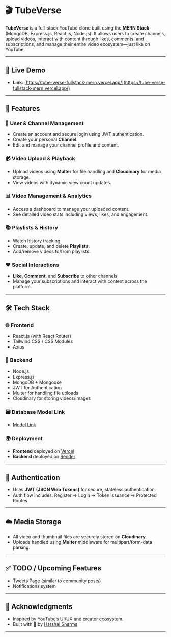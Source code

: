 # 🎬 TubeVerse

**TubeVerse** is a full-stack YouTube clone built using the **MERN Stack** (MongoDB, Express.js, React.js, Node.js). It allows users to create channels, upload videos, interact with content through likes, comments, and subscriptions, and manage their entire video ecosystem—just like on YouTube.

---

## 🚀 Live Demo

- **Link**: [https://tube-verse-fullstack-mern.vercel.app/](https://tube-verse-fullstack-mern.vercel.app/)

---

## 📌 Features

### 👤 User & Channel Management
- Create an account and secure login using JWT authentication.
- Create your personal **Channel**.
- Edit and manage your channel profile and content.

### 📹 Video Upload & Playback
- Upload videos using **Multer** for file handling and **Cloudinary** for media storage.
- View videos with dynamic view count updates.

### 📊 Video Management & Analytics
- Access a dashboard to manage your uploaded content.
- See detailed video stats including views, likes, and engagement.

### 📚 Playlists & History
- Watch history tracking.
- Create, update, and delete **Playlists**.
- Add/remove videos to/from playlists.

### ❤️ Social Interactions
- **Like**, **Comment**, and **Subscribe** to other channels.
- Manage your subscriptions and interact with content across the platform.

---

## 🛠️ Tech Stack

### 🌐 Frontend
- React.js (with React Router)
- Tailwind CSS / CSS Modules
- Axios

### 🔧 Backend
- Node.js
- Express.js
- MongoDB + Mongoose
- JWT for Authentication
- Multer for handling file uploads
- Cloudinary for storing videos/images

### 🗃️ Database Model Link
 - [Model Link](https://app.eraser.io/workspace/zRWGQq9sK7t2ite43gfY?origin=share)

### 🌍 Deployment
- **Frontend** deployed on [Vercel](https://tube-verse-fullstack-mern.vercel.app/)
- **Backend** deployed on [Render](https://render.com/)


---

## 🔐 Authentication

- Uses **JWT (JSON Web Tokens)** for secure, stateless authentication.
- Auth flow includes: Register → Login → Token issuance → Protected Routes.

---

## ☁️ Media Storage

- All video and thumbnail files are securely stored on **Cloudinary**.
- Uploads handled using **Multer** middleware for multipart/form-data parsing.

---

## ✅ TODO / Upcoming Features

* Tweets Page (similar to community posts)
* Notifications system


---

## 🙌 Acknowledgments

* Inspired by YouTube’s UI/UX and creator ecosystem.
* Built with 💙 by [Harshal Sharma](https://github.com/Harshalsharma05)

---

